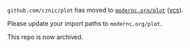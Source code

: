 `github.com/cznic/plot` has moved to [`modernc.org/plot`](https://godoc.org/modernc.org/plot) ([vcs](https://gitlab.com/cznic/plot)).

Please update your import paths to `modernc.org/plot`.

This repo is now archived.
